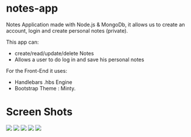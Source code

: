 # notes-app
Notes Application made with Node.js &amp; MongoDb, it allows us to create an account, login and create personal notes (private).

This app can:
 - create/read/update/delete Notes
 - Allows a user to do log in and save his personal notes
 
 For the Front-End it uses:
 - Handlebars .hbs Engine
 - Bootstrap Theme : Minty.
 
 # Screen Shots
 
 <img src ="https://i.imgur.com/HJ151pC.png">
  <img src ="https://i.imgur.com/p0LLiAo.png">
 <img src ="https://i.imgur.com/n5YEAlz.png">
 <img src ="https://i.imgur.com/OUzWORa.png">
 <img src ="https://i.imgur.com/7ygs3rq.png">

 
 
